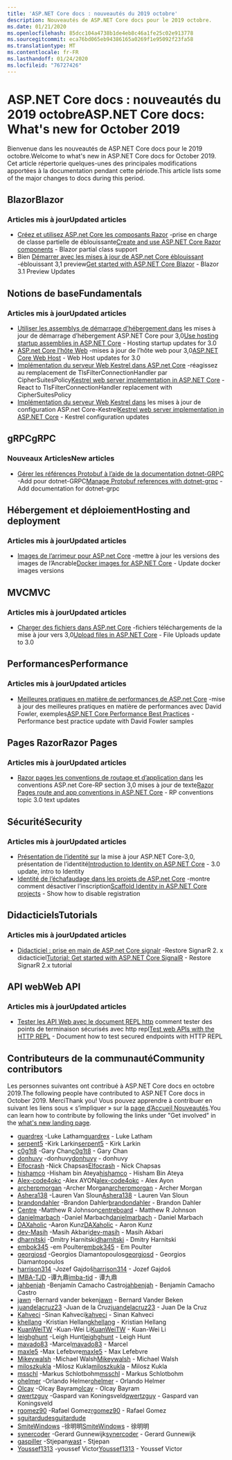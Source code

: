 ```yaml
---
title: 'ASP.NET Core docs : nouveautés du 2019 octobre'
description: Nouveautés de ASP.NET Core docs pour le 2019 octobre.
ms.date: 01/21/2020
ms.openlocfilehash: 85dcc104a4738b1de4eb8c46a1fe25c02e913778
ms.sourcegitcommit: eca76bd065eb94386165a0269f1e95092f23fa58
ms.translationtype: MT
ms.contentlocale: fr-FR
ms.lasthandoff: 01/24/2020
ms.locfileid: "76727426"
---
```

# <a name="aspnet-core-docs-whats-new-for-october-2019"></a><span data-ttu-id="1f1bf-103">ASP.NET Core docs : nouveautés du 2019 octobre</span><span class="sxs-lookup"><span data-stu-id="1f1bf-103">ASP.NET Core docs: What's new for October 2019</span></span>

<span data-ttu-id="1f1bf-104">Bienvenue dans les nouveautés de ASP.NET Core docs pour le 2019 octobre.</span><span class="sxs-lookup"><span data-stu-id="1f1bf-104">Welcome to what's new in ASP.NET Core docs for October 2019.</span></span> <span data-ttu-id="1f1bf-105">Cet article répertorie quelques-unes des principales modifications apportées à la documentation pendant cette période.</span><span class="sxs-lookup"><span data-stu-id="1f1bf-105">This article lists some of the major changes to docs during this period.</span></span>

## <a name="blazor"></a><span data-ttu-id="1f1bf-106">Blazor</span><span class="sxs-lookup"><span data-stu-id="1f1bf-106">Blazor</span></span>

### <a name="updated-articles"></a><span data-ttu-id="1f1bf-107">Articles mis à jour</span><span class="sxs-lookup"><span data-stu-id="1f1bf-107">Updated articles</span></span>

- <span data-ttu-id="1f1bf-108">[Créez et utilisez ASP.net Core les composants Razor](../blazor/components.md) -prise en charge de classe partielle de éblouissante</span><span class="sxs-lookup"><span data-stu-id="1f1bf-108">[Create and use ASP.NET Core Razor components](../blazor/components.md) - Blazor partial class support</span></span>
- <span data-ttu-id="1f1bf-109">Bien [Démarrer avec les mises à jour de ASP.net Core éblouissant](../blazor/get-started.md) -éblouissant 3,1 preview</span><span class="sxs-lookup"><span data-stu-id="1f1bf-109">[Get started with ASP.NET Core Blazor](../blazor/get-started.md) - Blazor 3.1 Preview Updates</span></span>

## <a name="fundamentals"></a><span data-ttu-id="1f1bf-110">Notions de base</span><span class="sxs-lookup"><span data-stu-id="1f1bf-110">Fundamentals</span></span>

### <a name="updated-articles"></a><span data-ttu-id="1f1bf-111">Articles mis à jour</span><span class="sxs-lookup"><span data-stu-id="1f1bf-111">Updated articles</span></span>

- <span data-ttu-id="1f1bf-112">[Utiliser les assemblys de démarrage d’hébergement dans](../fundamentals/host/platform-specific-configuration.md) les mises à jour de démarrage d’hébergement ASP.NET Core pour 3,0</span><span class="sxs-lookup"><span data-stu-id="1f1bf-112">[Use hosting startup assemblies in ASP.NET Core](../fundamentals/host/platform-specific-configuration.md) - Hosting startup updates for 3.0</span></span>
- <span data-ttu-id="1f1bf-113">[ASP.net Core l’hôte Web](../fundamentals/host/web-host.md) -mises à jour de l’hôte web pour 3,0</span><span class="sxs-lookup"><span data-stu-id="1f1bf-113">[ASP.NET Core Web Host](../fundamentals/host/web-host.md) - Web Host updates for 3.0</span></span>
- <span data-ttu-id="1f1bf-114">[Implémentation du serveur Web Kestrel dans ASP.net Core](../fundamentals/servers/kestrel.md) -réagissez au remplacement de TlsFilterConnectionHandler par CipherSuitesPolicy</span><span class="sxs-lookup"><span data-stu-id="1f1bf-114">[Kestrel web server implementation in ASP.NET Core](../fundamentals/servers/kestrel.md) - React to TlsFilterConnectionHandler replacement with CipherSuitesPolicy</span></span>
- <span data-ttu-id="1f1bf-115">[Implémentation du serveur Web Kestrel dans](../fundamentals/servers/kestrel.md) les mises à jour de configuration ASP.net Core-Kestrel</span><span class="sxs-lookup"><span data-stu-id="1f1bf-115">[Kestrel web server implementation in ASP.NET Core](../fundamentals/servers/kestrel.md) - Kestrel configuration updates</span></span>

## <a name="grpc"></a><span data-ttu-id="1f1bf-116">gRPC</span><span class="sxs-lookup"><span data-stu-id="1f1bf-116">gRPC</span></span>

### <a name="new-articles"></a><span data-ttu-id="1f1bf-117">Nouveaux Articles</span><span class="sxs-lookup"><span data-stu-id="1f1bf-117">New articles</span></span>

- <span data-ttu-id="1f1bf-118">[Gérer les références Protobuf à l’aide de la documentation dotnet-GRPC](../grpc/dotnet-grpc.md) -Add pour dotnet-GRPC</span><span class="sxs-lookup"><span data-stu-id="1f1bf-118">[Manage Protobuf references with dotnet-grpc](../grpc/dotnet-grpc.md) - Add documentation for dotnet-grpc</span></span>

## <a name="hosting-and-deployment"></a><span data-ttu-id="1f1bf-119">Hébergement et déploiement</span><span class="sxs-lookup"><span data-stu-id="1f1bf-119">Hosting and deployment</span></span>

### <a name="updated-articles"></a><span data-ttu-id="1f1bf-120">Articles mis à jour</span><span class="sxs-lookup"><span data-stu-id="1f1bf-120">Updated articles</span></span>

- <span data-ttu-id="1f1bf-121">[Images de l’arrimeur pour ASP.net Core](../host-and-deploy/docker/building-net-docker-images.md) -mettre à jour les versions des images de l’Ancrable</span><span class="sxs-lookup"><span data-stu-id="1f1bf-121">[Docker images for ASP.NET Core](../host-and-deploy/docker/building-net-docker-images.md) - Update docker images versions</span></span>

## <a name="mvc"></a><span data-ttu-id="1f1bf-122">MVC</span><span class="sxs-lookup"><span data-stu-id="1f1bf-122">MVC</span></span>

### <a name="updated-articles"></a><span data-ttu-id="1f1bf-123">Articles mis à jour</span><span class="sxs-lookup"><span data-stu-id="1f1bf-123">Updated articles</span></span>

- <span data-ttu-id="1f1bf-124">[Charger des fichiers dans ASP.net Core](../mvc/models/file-uploads.md) -fichiers téléchargements de la mise à jour vers 3,0</span><span class="sxs-lookup"><span data-stu-id="1f1bf-124">[Upload files in ASP.NET Core](../mvc/models/file-uploads.md) - File Uploads update to 3.0</span></span>

## <a name="performance"></a><span data-ttu-id="1f1bf-125">Performances</span><span class="sxs-lookup"><span data-stu-id="1f1bf-125">Performance</span></span>

### <a name="updated-articles"></a><span data-ttu-id="1f1bf-126">Articles mis à jour</span><span class="sxs-lookup"><span data-stu-id="1f1bf-126">Updated articles</span></span>

- <span data-ttu-id="1f1bf-127">[Meilleures pratiques en matière de performances de ASP.net Core](../performance/performance-best-practices.md) -mise à jour des meilleures pratiques en matière de performances avec David Fowler, exemples</span><span class="sxs-lookup"><span data-stu-id="1f1bf-127">[ASP.NET Core Performance Best Practices](../performance/performance-best-practices.md) - Performance best practice update with David Fowler samples</span></span>

## <a name="razor-pages"></a><span data-ttu-id="1f1bf-128">Pages Razor</span><span class="sxs-lookup"><span data-stu-id="1f1bf-128">Razor Pages</span></span>

### <a name="updated-articles"></a><span data-ttu-id="1f1bf-129">Articles mis à jour</span><span class="sxs-lookup"><span data-stu-id="1f1bf-129">Updated articles</span></span>

- <span data-ttu-id="1f1bf-130">[Razor pages les conventions de routage et d’application dans](../razor-pages/razor-pages-conventions.md) les conventions ASP.net Core-RP section 3,0 mises à jour de texte</span><span class="sxs-lookup"><span data-stu-id="1f1bf-130">[Razor Pages route and app conventions in ASP.NET Core](../razor-pages/razor-pages-conventions.md) - RP conventions topic 3.0 text updates</span></span>

## <a name="security"></a><span data-ttu-id="1f1bf-131">Sécurité</span><span class="sxs-lookup"><span data-stu-id="1f1bf-131">Security</span></span>

### <a name="updated-articles"></a><span data-ttu-id="1f1bf-132">Articles mis à jour</span><span class="sxs-lookup"><span data-stu-id="1f1bf-132">Updated articles</span></span>

- <span data-ttu-id="1f1bf-133">[Présentation de l’identité sur](../security/authentication/identity.md) la mise à jour ASP.NET Core-3,0, présentation de l’identité</span><span class="sxs-lookup"><span data-stu-id="1f1bf-133">[Introduction to Identity on ASP.NET Core](../security/authentication/identity.md) - 3.0 update, intro to Identity</span></span>
- <span data-ttu-id="1f1bf-134">[Identité de l’échafaudage dans les projets de ASP.net Core](../security/authentication/scaffold-identity.md) -montre comment désactiver l’inscription</span><span class="sxs-lookup"><span data-stu-id="1f1bf-134">[Scaffold Identity in ASP.NET Core projects](../security/authentication/scaffold-identity.md) - Show how to disable registration</span></span>

## <a name="tutorials"></a><span data-ttu-id="1f1bf-135">Didacticiels</span><span class="sxs-lookup"><span data-stu-id="1f1bf-135">Tutorials</span></span>

### <a name="updated-articles"></a><span data-ttu-id="1f1bf-136">Articles mis à jour</span><span class="sxs-lookup"><span data-stu-id="1f1bf-136">Updated articles</span></span>

- <span data-ttu-id="1f1bf-137">[Didacticiel : prise en main de ASP.net Core signalr](../tutorials/signalr.md) -Restore SignarR 2. x didacticiel</span><span class="sxs-lookup"><span data-stu-id="1f1bf-137">[Tutorial: Get started with ASP.NET Core SignalR](../tutorials/signalr.md) - Restore SignarR 2.x tutorial</span></span>

## <a name="web-api"></a><span data-ttu-id="1f1bf-138">API web</span><span class="sxs-lookup"><span data-stu-id="1f1bf-138">Web API</span></span>

### <a name="updated-articles"></a><span data-ttu-id="1f1bf-139">Articles mis à jour</span><span class="sxs-lookup"><span data-stu-id="1f1bf-139">Updated articles</span></span>

- <span data-ttu-id="1f1bf-140">[Tester les API Web avec le document REPL http](../web-api/http-repl.md) comment tester des points de terminaison sécurisés avec http repl</span><span class="sxs-lookup"><span data-stu-id="1f1bf-140">[Test web APIs with the HTTP REPL](../web-api/http-repl.md) - Document how to test secured endpoints with HTTP REPL</span></span>

## <a name="community-contributors"></a><span data-ttu-id="1f1bf-141">Contributeurs de la communauté</span><span class="sxs-lookup"><span data-stu-id="1f1bf-141">Community contributors</span></span>

<span data-ttu-id="1f1bf-142">Les personnes suivantes ont contribué à ASP.NET Core docs en octobre 2019.</span><span class="sxs-lookup"><span data-stu-id="1f1bf-142">The following people have contributed to ASP.NET Core docs in October 2019.</span></span> <span data-ttu-id="1f1bf-143">Merci</span><span class="sxs-lookup"><span data-stu-id="1f1bf-143">Thank you!</span></span> <span data-ttu-id="1f1bf-144">Vous pouvez apprendre à contribuer en suivant les liens sous « s’impliquer » sur la [page d’Accueil Nouveautés](index.yml).</span><span class="sxs-lookup"><span data-stu-id="1f1bf-144">You can learn how to contribute by following the links under "Get involved" in the [what's new landing page](index.yml).</span></span>

- <span data-ttu-id="1f1bf-145">[guardrex](https://github.com/guardrex) -Luke Latham</span><span class="sxs-lookup"><span data-stu-id="1f1bf-145">[guardrex](https://github.com/guardrex) - Luke Latham</span></span>
- <span data-ttu-id="1f1bf-146">[serpent5](https://github.com/serpent5) -Kirk Larkin</span><span class="sxs-lookup"><span data-stu-id="1f1bf-146">[serpent5](https://github.com/serpent5) - Kirk Larkin</span></span>
- <span data-ttu-id="1f1bf-147">[c0g1t8](https://github.com/c0g1t8) -Gary Chan</span><span class="sxs-lookup"><span data-stu-id="1f1bf-147">[c0g1t8](https://github.com/c0g1t8) - Gary Chan</span></span>
- <span data-ttu-id="1f1bf-148">[donhuvy](https://github.com/donhuvy) -donhuvy</span><span class="sxs-lookup"><span data-stu-id="1f1bf-148">[donhuvy](https://github.com/donhuvy) - donhuvy</span></span>
- <span data-ttu-id="1f1bf-149">[Elfocrash](https://github.com/Elfocrash) -Nick Chapsas</span><span class="sxs-lookup"><span data-stu-id="1f1bf-149">[Elfocrash](https://github.com/Elfocrash) - Nick Chapsas</span></span>
- <span data-ttu-id="1f1bf-150">[hishamco](https://github.com/hishamco) -Hisham bin Ateya</span><span class="sxs-lookup"><span data-stu-id="1f1bf-150">[hishamco](https://github.com/hishamco) - Hisham Bin Ateya</span></span>
- <span data-ttu-id="1f1bf-151">[Alex-code4okc](https://github.com/alex-code4okc) -Alex AYON</span><span class="sxs-lookup"><span data-stu-id="1f1bf-151">[alex-code4okc](https://github.com/alex-code4okc) - Alex Ayon</span></span>
- <span data-ttu-id="1f1bf-152">[archerpmorgan](https://github.com/archerpmorgan) -Archer Morgan</span><span class="sxs-lookup"><span data-stu-id="1f1bf-152">[archerpmorgan](https://github.com/archerpmorgan) - Archer Morgan</span></span>
- <span data-ttu-id="1f1bf-153">[Ashera138](https://github.com/Ashera138) -Lauren Van Sloun</span><span class="sxs-lookup"><span data-stu-id="1f1bf-153">[Ashera138](https://github.com/Ashera138) - Lauren Van Sloun</span></span>
- <span data-ttu-id="1f1bf-154">[brandondahler](https://github.com/brandondahler) -Brandon Dahler</span><span class="sxs-lookup"><span data-stu-id="1f1bf-154">[brandondahler](https://github.com/brandondahler) - Brandon Dahler</span></span>
- <span data-ttu-id="1f1bf-155">[Centre](https://github.com/centreboard) -Matthew R Johnson</span><span class="sxs-lookup"><span data-stu-id="1f1bf-155">[centreboard](https://github.com/centreboard) - Matthew R Johnson</span></span>
- <span data-ttu-id="1f1bf-156">[danielmarbach](https://github.com/danielmarbach) -Daniel Marbach</span><span class="sxs-lookup"><span data-stu-id="1f1bf-156">[danielmarbach](https://github.com/danielmarbach) - Daniel Marbach</span></span>
- <span data-ttu-id="1f1bf-157">[DAXaholic](https://github.com/DAXaholic) -Aaron Kunz</span><span class="sxs-lookup"><span data-stu-id="1f1bf-157">[DAXaholic](https://github.com/DAXaholic) - Aaron Kunz</span></span>
- <span data-ttu-id="1f1bf-158">[dev-Masih](https://github.com/dev-masih) -Masih Akbari</span><span class="sxs-lookup"><span data-stu-id="1f1bf-158">[dev-masih](https://github.com/dev-masih) - Masih Akbari</span></span>
- <span data-ttu-id="1f1bf-159">[dharnitski](https://github.com/dharnitski) -Dmitry Harnitski</span><span class="sxs-lookup"><span data-stu-id="1f1bf-159">[dharnitski](https://github.com/dharnitski) - Dmitry Harnitski</span></span>
- <span data-ttu-id="1f1bf-160">[embok345](https://github.com/embok345) -em Poulter</span><span class="sxs-lookup"><span data-stu-id="1f1bf-160">[embok345](https://github.com/embok345) - Em Poulter</span></span>
- <span data-ttu-id="1f1bf-161">[georgiosd](https://github.com/georgiosd) -Georgios Diamantopoulos</span><span class="sxs-lookup"><span data-stu-id="1f1bf-161">[georgiosd](https://github.com/georgiosd) - Georgios Diamantopoulos</span></span>
- <span data-ttu-id="1f1bf-162">[harrison314](https://github.com/harrison314) -Jozef Gajdoš</span><span class="sxs-lookup"><span data-stu-id="1f1bf-162">[harrison314](https://github.com/harrison314) - Jozef Gajdoš</span></span>
- <span data-ttu-id="1f1bf-163">[IMBA-TJD](https://github.com/imba-tjd) -谭九鼎</span><span class="sxs-lookup"><span data-stu-id="1f1bf-163">[imba-tjd](https://github.com/imba-tjd) - 谭九鼎</span></span>
- <span data-ttu-id="1f1bf-164">[jahbenjah](https://github.com/jahbenjah) -Benjamín Camacho Castro</span><span class="sxs-lookup"><span data-stu-id="1f1bf-164">[jahbenjah](https://github.com/jahbenjah) - Benjamín Camacho Castro</span></span>
- <span data-ttu-id="1f1bf-165">[jawn](https://github.com/jawn) -Bernard vander beken</span><span class="sxs-lookup"><span data-stu-id="1f1bf-165">[jawn](https://github.com/jawn) - Bernard Vander Beken</span></span>
- <span data-ttu-id="1f1bf-166">[juandelacruz23](https://github.com/juandelacruz23) -Juan de la Cruz</span><span class="sxs-lookup"><span data-stu-id="1f1bf-166">[juandelacruz23](https://github.com/juandelacruz23) - Juan De la Cruz</span></span>
- <span data-ttu-id="1f1bf-167">[Kahveci](https://github.com/kahveci) -Sinan Kahveci</span><span class="sxs-lookup"><span data-stu-id="1f1bf-167">[kahveci](https://github.com/kahveci) - Sinan Kahveci</span></span>
- <span data-ttu-id="1f1bf-168">[khellang](https://github.com/khellang) -Kristian Hellang</span><span class="sxs-lookup"><span data-stu-id="1f1bf-168">[khellang](https://github.com/khellang) - Kristian Hellang</span></span>
- <span data-ttu-id="1f1bf-169">[KuanWeiTW](https://github.com/KuanWeiTW) -Kuan-Wei Li</span><span class="sxs-lookup"><span data-stu-id="1f1bf-169">[KuanWeiTW](https://github.com/KuanWeiTW) - Kuan-Wei Li</span></span>
- <span data-ttu-id="1f1bf-170">[leighghunt](https://github.com/leighghunt) -Leigh Hunt</span><span class="sxs-lookup"><span data-stu-id="1f1bf-170">[leighghunt](https://github.com/leighghunt) - Leigh Hunt</span></span>
- <span data-ttu-id="1f1bf-171">[mavado83](https://github.com/mavado83) -Marcel</span><span class="sxs-lookup"><span data-stu-id="1f1bf-171">[mavado83](https://github.com/mavado83) - Marcel</span></span>
- <span data-ttu-id="1f1bf-172">[maxle5](https://github.com/maxle5) -Max Lefebvre</span><span class="sxs-lookup"><span data-stu-id="1f1bf-172">[maxle5](https://github.com/maxle5) - Max Lefebvre</span></span>
- <span data-ttu-id="1f1bf-173">[Mikeywalsh](https://github.com/Mikeywalsh) -Michael Walsh</span><span class="sxs-lookup"><span data-stu-id="1f1bf-173">[Mikeywalsh](https://github.com/Mikeywalsh) - Michael Walsh</span></span>
- <span data-ttu-id="1f1bf-174">[miloszkukla](https://github.com/miloszkukla) -Milosz Kukla</span><span class="sxs-lookup"><span data-stu-id="1f1bf-174">[miloszkukla](https://github.com/miloszkukla) - Milosz Kukla</span></span>
- <span data-ttu-id="1f1bf-175">[msschl](https://github.com/msschl) -Markus Schlotbohm</span><span class="sxs-lookup"><span data-stu-id="1f1bf-175">[msschl](https://github.com/msschl) - Markus Schlotbohm</span></span>
- <span data-ttu-id="1f1bf-176">[ohelmer](https://github.com/ohelmer) -Orlando Helmer</span><span class="sxs-lookup"><span data-stu-id="1f1bf-176">[ohelmer](https://github.com/ohelmer) - Orlando Helmer</span></span>
- <span data-ttu-id="1f1bf-177">[Olcay](https://github.com/olcay) -Olcay Bayram</span><span class="sxs-lookup"><span data-stu-id="1f1bf-177">[olcay](https://github.com/olcay) - Olcay Bayram</span></span>
- <span data-ttu-id="1f1bf-178">[qwertzguy](https://github.com/qwertzguy) -Gaspard van Koningsveld</span><span class="sxs-lookup"><span data-stu-id="1f1bf-178">[qwertzguy](https://github.com/qwertzguy) - Gaspard van Koningsveld</span></span>
- <span data-ttu-id="1f1bf-179">[rgomez90](https://github.com/rgomez90) -Rafael Gomez</span><span class="sxs-lookup"><span data-stu-id="1f1bf-179">[rgomez90](https://github.com/rgomez90) - Rafael Gomez</span></span>
- [<span data-ttu-id="1f1bf-180">sguitardude</span><span class="sxs-lookup"><span data-stu-id="1f1bf-180">sguitardude</span></span>](https://github.com/sguitardude) 
- <span data-ttu-id="1f1bf-181">[SmiteWindows](https://github.com/SmiteWindows) -徐明明</span><span class="sxs-lookup"><span data-stu-id="1f1bf-181">[SmiteWindows](https://github.com/SmiteWindows) - 徐明明</span></span>
- <span data-ttu-id="1f1bf-182">[synercoder](https://github.com/synercoder) -Gerard Gunnewijk</span><span class="sxs-lookup"><span data-stu-id="1f1bf-182">[synercoder](https://github.com/synercoder) - Gerard Gunnewijk</span></span>
- <span data-ttu-id="1f1bf-183">[gaspiller](https://github.com/wast) -Stjepan</span><span class="sxs-lookup"><span data-stu-id="1f1bf-183">[wast](https://github.com/wast) - Stjepan</span></span>
- <span data-ttu-id="1f1bf-184">[Youssef1313](https://github.com/Youssef1313) -youssef Victor</span><span class="sxs-lookup"><span data-stu-id="1f1bf-184">[Youssef1313](https://github.com/Youssef1313) - Youssef Victor</span></span>
